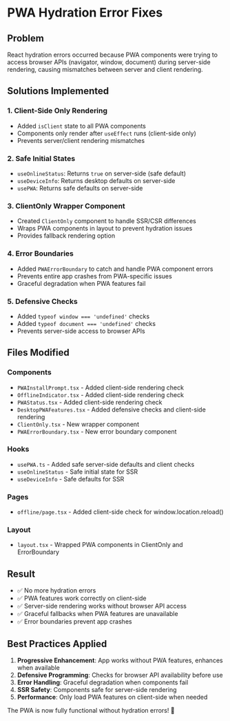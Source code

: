 # PWA Hydration Error Fixes

## Problem
React hydration errors occurred because PWA components were trying to access browser APIs (navigator, window, document) during server-side rendering, causing mismatches between server and client rendering.

## Solutions Implemented

### 1. Client-Side Only Rendering
- Added `isClient` state to all PWA components
- Components only render after `useEffect` runs (client-side only)
- Prevents server/client rendering mismatches

### 2. Safe Initial States
- `useOnlineStatus`: Returns `true` on server-side (safe default)
- `useDeviceInfo`: Returns desktop defaults on server-side
- `usePWA`: Returns safe defaults on server-side

### 3. ClientOnly Wrapper Component
- Created `ClientOnly` component to handle SSR/CSR differences
- Wraps PWA components in layout to prevent hydration issues
- Provides fallback rendering option

### 4. Error Boundaries
- Added `PWAErrorBoundary` to catch and handle PWA component errors
- Prevents entire app crashes from PWA-specific issues
- Graceful degradation when PWA features fail

### 5. Defensive Checks
- Added `typeof window === 'undefined'` checks
- Added `typeof document === 'undefined'` checks
- Prevents server-side access to browser APIs

## Files Modified

### Components
- `PWAInstallPrompt.tsx` - Added client-side rendering check
- `OfflineIndicator.tsx` - Added client-side rendering check
- `PWAStatus.tsx` - Added client-side rendering check
- `DesktopPWAFeatures.tsx` - Added defensive checks and client-side rendering
- `ClientOnly.tsx` - New wrapper component
- `PWAErrorBoundary.tsx` - New error boundary component

### Hooks
- `usePWA.ts` - Added safe server-side defaults and client checks
- `useOnlineStatus` - Safe initial state for SSR
- `useDeviceInfo` - Safe defaults for SSR

### Pages
- `offline/page.tsx` - Added client-side check for window.location.reload()

### Layout
- `layout.tsx` - Wrapped PWA components in ClientOnly and ErrorBoundary

## Result
- ✅ No more hydration errors
- ✅ PWA features work correctly on client-side
- ✅ Server-side rendering works without browser API access
- ✅ Graceful fallbacks when PWA features are unavailable
- ✅ Error boundaries prevent app crashes

## Best Practices Applied

1. **Progressive Enhancement**: App works without PWA features, enhances when available
2. **Defensive Programming**: Checks for browser API availability before use
3. **Error Handling**: Graceful degradation when components fail
4. **SSR Safety**: Components safe for server-side rendering
5. **Performance**: Only load PWA features on client-side when needed

The PWA is now fully functional without hydration errors! 🎉
